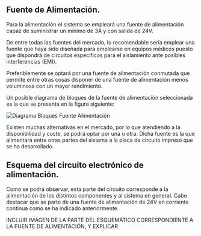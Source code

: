 ## Fuente de Alimentación. ##

Para la alimentación el sistema se empleará una fuente de alimentación capaz de suministrar un mínimo de 3A y con salida de 24V.

De entre todas las fuentes del mercado, lo recomendable sería emplear una fuente que haya sido diseñada para emplearse en equipos médicos puesto que dispondrá de circuitos específicos para el aislamiento ante posibles interferencias (EMI).

Preferiblemente se optará por una fuente de alimentación conmutada que permite entre otras cosas disponer de una fuente de alimentación menos voluminosa con un mayor rendimiento.

Un posible diagrama de bloques de la fuente de alimentación seleccionada es la que se presenta en la figura siguiente:

![Diagrama Bloques Fuente Alimentación](https://gitlab.com/reespirator/reespirator2020/-/raw/master/images/arduino/power_suply_schema.png "Diagrama Bloques Fuente Alimentación")

Existen muchas alternativas en el mercado, por lo que atendiendo a la disponibilidad y coste, se podrá optar por una u otra. Dicha fuente es la que alimentará entre otras partes del sistema a la placa de circuito impreso que se ha desarrollado. 

## Esquema del circuito electrónico de alimentación. ##

Como se podrá observar, esta parte del circuito corresponde a la alimentación de los distintos componentes y al sistema en general. Cabe destacar que se parte de una fuente de alimentación de 24V en corriente continua como se ha indicado anteriormente.


INCLUIR IMAGEN DE LA PARTE DEL ESQUEMÁTICO CORRESPONDIENTE A LA FUENTE DE ALIMENTACIÓN, Y EXPLICAR.